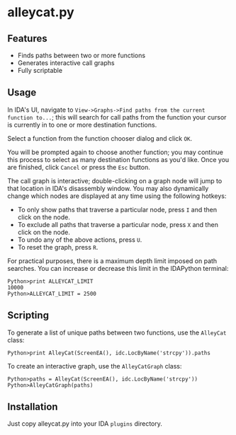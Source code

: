 alleycat.py
================

Features
--------

  * Finds paths between two or more functions
  * Generates interactive call graphs
  * Fully scriptable

Usage
-----

In IDA's UI, navigate to `View->Graphs->Find paths from the current function to...`; this will search for call paths from the function your cursor is currently in to one or more destination functions.

Select a function from the function chooser dialog and click `OK`.

You will be prompted again to choose another function; you may continue this process to select as many destination functions as you'd like. Once you are finished, click `Cancel` or press the `Esc` button.

The call graph is interactive; double-clicking on a graph node will jump to that location in IDA's disassembly window. You may also dynamically change which nodes are displayed at any time using the following hotkeys:

  * To only show paths that traverse a particular node, press `I` and then click on the node.
  * To exclude all paths that traverse a particular node, press `X` and then click on the node.
  * To undo any of the above actions, press `U`.
  * To reset the graph, press `R`.

For practical purposes, there is a maximum depth limit imposed on path searches. You can increase or decrease this limit in the IDAPython terminal:

```
Python>print ALLEYCAT_LIMIT
10000
Python>ALLEYCAT_LIMIT = 2500
```

Scripting
---------

To generate a list of unique paths between two functions, use the `AlleyCat` class:

```
Python>print AlleyCat(ScreenEA(), idc.LocByName('strcpy')).paths
```

To create an interactive graph, use the `AlleyCatGraph` class:

```
Python>paths = AlleyCat(ScreenEA(), idc.LocByName('strcpy'))
Python>AlleyCatGraph(paths)
```

Installation
------------

Just copy alleycat.py into your IDA `plugins` directory.

